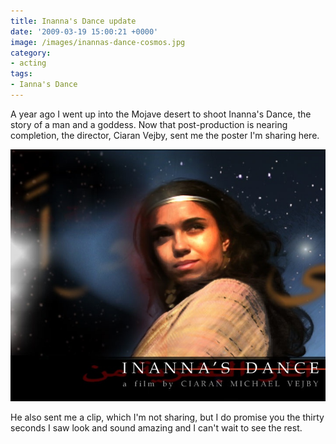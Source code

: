 ```yaml
---
title: Inanna's Dance update
date: '2009-03-19 15:00:21 +0000'
image: /images/inannas-dance-cosmos.jpg
category:
- acting
tags:
- Ianna's Dance
---
```


A year ago I went up into the Mojave desert to shoot Inanna's Dance, the story
of a man and a goddess. Now that post-production is nearing completion, the
director, Ciaran Vejby, sent me the poster I'm sharing here.

![Ianna's Dance cosmos poster](/images/inannas-dance-cosmos.jpg)

He also sent me a clip, which I'm not sharing, but I do promise you the thirty
seconds I saw look and sound amazing and I can't wait to see the rest.
